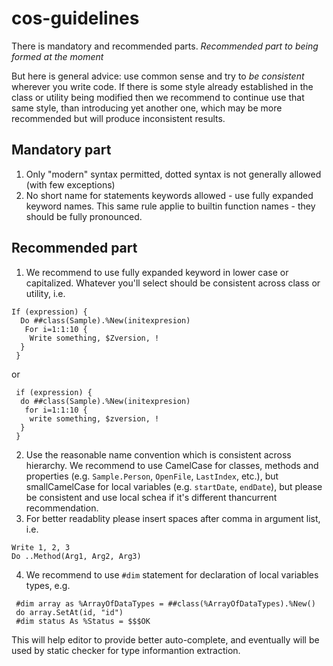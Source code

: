 # cos-guidelines
There is mandatory and recommended parts. _Recommended part to being formed at the moment_

But here is general advice: use common sense and try to *be consistent* wherever you write code. 
If there is some style already established in the class or utility being modified then we recommend
to continue use that same style, than introducing yet another one, which may be more recommended 
but will produce inconsistent results.

## Mandatory part

1. Only "modern" syntax permitted, dotted syntax is not generally allowed (with few exceptions)
2. No short name for statements keywords allowed - use fully expanded keyword names. This same rule applie to builtin function names - they should be fully pronounced.
 
## Recommended part
1. We recommend to use fully expanded keyword in lower case or capitalized. Whatever you'll select should be consistent across class or utility, i.e.
```
If (expression) {
  Do ##class(Sample).%New(initexpresion)
   For i=1:1:10 {
    Write something, $Zversion, !
  }
 }
```
or
```
 if (expression) {
  do ##class(Sample).%New(initexpresion)
   for i=1:1:10 {
    write something, $zversion, !
  }
 }

```
2. Use the reasonable name convention which is consistent across hierarchy. We recommend to use CamelCase for classes, methods and properties (e.g. `Sample.Person`, `OpenFile`, `LastIndex`, etc.), but smallCamelCase for local variables (e.g. `startDate`, `endDate`), but please be consistent and use local schea if it's different thancurrent recommendation.
3. For better readablity please insert spaces after comma in argument list, i.e.
```
Write 1, 2, 3
Do ..Method(Arg1, Arg2, Arg3)
```
4. We recommend to use `#dim` statement for declaration of local variables types, e.g.
```
 #dim array as %ArrayOfDataTypes = ##class(%ArrayOfDataTypes).%New()
 do array.SetAt(id, "id")
 #dim status As %Status = $$$OK
```
This will help editor to provide better auto-complete, and eventually will be used by static checker for type informantion extraction.
